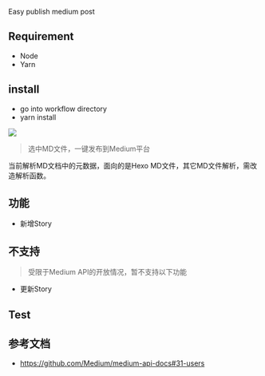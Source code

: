 Easy publish medium post

## Requirement

- Node
- Yarn

## install

- go into workflow directory
- yarn install


[![](https://img.shields.io/badge/version-v1.1-green)](./Medium%20Tools.alfredworkflow)



<!-- more -->
> 选中MD文件，一键发布到Medium平台

当前解析MD文档中的元数据，面向的是Hexo MD文件，其它MD文件解析，需改造解析函数。

## 功能
- 新增Story

## 不支持
> 受限于Medium API的开放情况，暂不支持以下功能

- 更新Story

## Test


## 参考文档
- https://github.com/Medium/medium-api-docs#31-users
